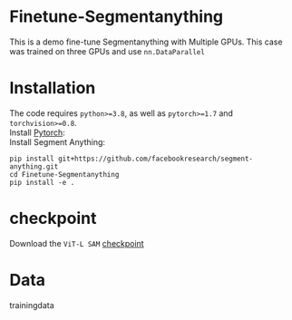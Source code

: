 # Finetune-Segmentanything
This is a demo fine-tune Segmentanything with Multiple GPUs. This case was trained on three GPUs and use `nn.DataParallel`
# Installation
The code requires `python>=3.8`, as well as `pytorch>=1.7` and `torchvision>=0.8`.    
Install [Pytorch](https://pytorch.org/):    
Install Segment Anything:    
```
pip install git+https://github.com/facebookresearch/segment-anything.git    
cd Finetune-Segmentanything
pip install -e . 
```

# checkpoint
Download the `ViT-L SAM` [checkpoint](https://dl.fbaipublicfiles.com/segment_anything/sam_vit_l_0b3195.pth) 
# Data
trainingdata     
